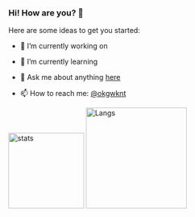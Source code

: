 ### Hi! How are you? 👋

Here are some ideas to get you started:

- 🔭 I’m currently working on 

- 🌱 I’m currently learning 

- 💬 Ask me about anything [here](https://github.com/okgwknt/okgwknt/issues)

- 📫 How to reach me: [@okgwknt](https://twitter.com/okgwknt)

  <!-- - 😄 Pronouns: ... -->
  <!-- - ⚡ Fun fact: ... -->
  <!-- - 🤔 I’m looking for help with ... -->
  <!-- - 👯 I’m looking to collaborate on ... -->


<p align="left"> 
  <img alt="stats" height="150px" src="https://github-readme-stats.vercel.app/api?username=okgwknt&count_private=true&show_icons=true&theme=material-palenight" />
  <img alt="Langs" height="200px" src="https://github-readme-stats.vercel.app/api/top-langs/?username=okgwknt&layout=compact&langs_count=8&hide=html&theme=material-palenight" />
</p>
